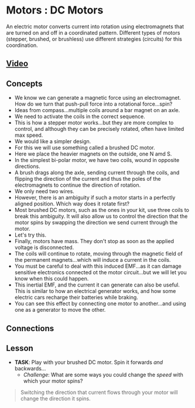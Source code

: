 # Motors : DC Motors
An electric motor converts current into rotation using electromagnets that are turned on and off in a coordinated pattern. Different types of motors (stepper, brushed, or brushless) use different strategies (circuits) for this coordination.

## [Video](https://vimeo.com/1031627739)

## Concepts
- We know we can generate a magnetic force using an electromagnet. How do we turn that push-pull force into a rotational force...spin?
- Ideas from compass...multiple coils around a bar magnet on an axle.
- We need to activate the coils in the correct sequence.
- This is how a stepper motor works...but they are more complex to control, and although they can be precisely rotated, often have limited max speed.
- We would like a simpler design.
- For this we will use something called a brushed DC motor.
- Here we place the heavier magnets on the outside, one N amd S.
- In the simplest bi-polar motor, we have two coils, wound in opposite directions.
- A brush drags along the axle, sending current through the coils, and flipping the direction of the current and thus the poles of the electromagnets to continue the direction of rotation.
- We only need two wires.
- However, there is an ambiguity if such a motor starts in a perfectly aligned position. Which way does it rotate first?
- Most brushed DC motors, such as the ones in your kit, use three coils to break this ambiguity. It will also allow us to control the direction that the motor spins by swapping the direction we send current through the motor.
- Let's try this.
- Finally, motors have mass. They don't stop as soon as the applied voltage is disconnected.
- The coils will continue to rotate, moving through the magnetic field of the permanent magnets...which will induce a current in the coils.
- You must be careful to deal with this induced EMF...as it can damage sensitive electronics connected ot the motor circuit...but we will let you know when this could happen.
- This inertial EMF, and the current it can generate can also be useful. This is similar to how an electrical generator works, and how some electric cars recharge their batteries while braking.
- You can see this effect by connecting one motor to another...and using one as a generator to move the other.

## Connections

## Lesson

- **TASK**: Play with your brushed DC motor. Spin it forwards *and* backwards...
    - *Challenge*: What are some ways you could change the *speed* with which your motor spins?
> Switching the direction that current flows through your motor will change the direction it spins.
